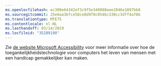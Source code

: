 ```yaml
---
ms.openlocfilehash: ec300e64342ef3c9f5e340088eee2046e1897bb8
ms.sourcegitcommit: 25e6aa3bfce58ce8d9f8c054bc338cc3dff4a78b
ms.translationtype: MTE75
ms.contentlocale: nl-NL
ms.lasthandoff: 03/14/2019
ms.locfileid: "35289198"
---
```

Zie [de website Microsoft Accessibility](http://go.microsoft.com/fwlink/?LinkId=8431) voor meer informatie over hoe de toegankelijkheidstechnologie voor computers het leven van mensen met een handicap gemakkelijker kan maken.
